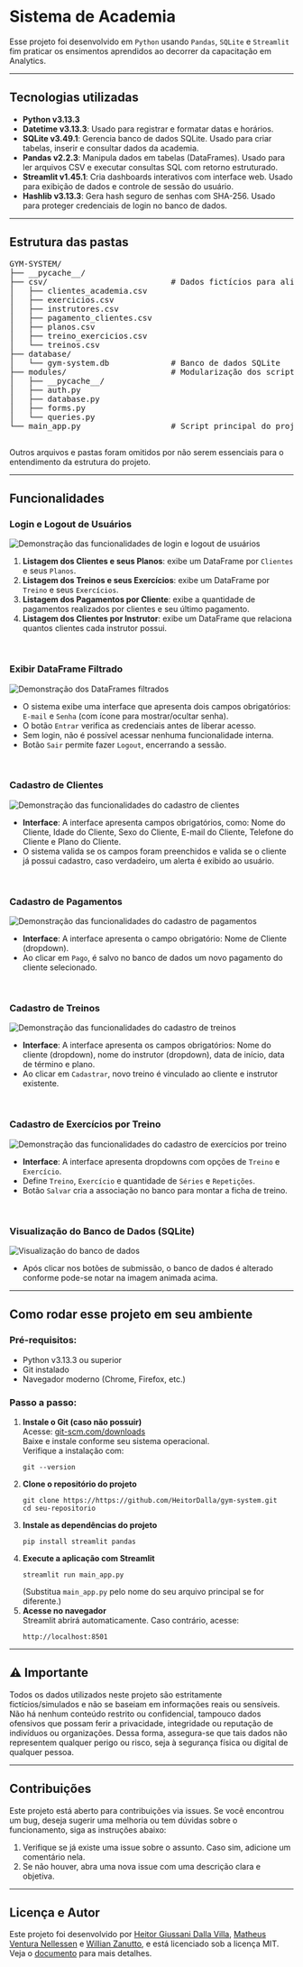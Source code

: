 <h1>Sistema de Academia</h1>

<p>Esse projeto foi desenvolvido em <code>Python</code> usando <code>Pandas</code>, <code>SQLite</code> e <code>Streamlit</code> fim praticar os ensimentos aprendidos ao decorrer da capacitação em Analytics.</p>

<hr>

<h2>Tecnologias utilizadas</h2>
<ul>
    <li><strong>Python v3.13.3</strong></li>
    <li><strong>Datetime v3.13.3</strong>: Usado para registrar e formatar datas e horários.</li>
    <li><strong>SQLite v3.49.1</strong>: Gerencia banco de dados SQLite. Usado para criar tabelas, inserir e consultar dados da academia.</li>
    <li><strong>Pandas v2.2.3</strong>: Manipula dados em tabelas (DataFrames). Usado para ler arquivos CSV e executar consultas SQL com retorno estruturado.</li>
    <li><strong>Streamlit v1.45.1</strong>: Cria dashboards interativos com interface web. Usado para exibição de dados e controle de sessão do usuário.</li>
    <li><strong>Hashlib v3.13.3</strong>: Gera hash seguro de senhas com SHA-256. Usado para proteger credenciais de login no banco de dados.</li>
</ul>

<hr>

<h2>Estrutura das pastas</h2>

<pre>
GYM-SYSTEM/
├── __pycache__/
├── csv/                          # Dados fictícios para alimentar SQL
│   ├── clientes_academia.csv
│   ├── exercicios.csv
│   ├── instrutores.csv
│   ├── pagamento_clientes.csv
│   ├── planos.csv
│   ├── treino_exercicios.csv
│   └── treinos.csv
├── database/
│   └── gym-system.db             # Banco de dados SQLite
├── modules/                      # Modularização dos scripts do projeto
│   ├── __pycache__/
│   ├── auth.py
│   ├── database.py
│   ├── forms.py
│   └── queries.py
└── main_app.py                   # Script principal do projeto

</pre>

<p>Outros arquivos e pastas foram omitidos por não serem essenciais para o entendimento da estrutura do projeto.</p>

<hr>

<h2>Funcionalidades</h2>

<h3 id="login-logout">Login e Logout de Usuários</h3>
<img src="./img/demonstracao_login_e_logout.gif" alt="Demonstração das funcionalidades de login e logout de usuários" />
<ol>
  <li><strong>Listagem dos Clientes e seus Planos</strong>: exibe um DataFrame por <code>Clientes</code> e seus <code>Planos</code>.</li>
  <li><strong>Listagem dos Treinos e seus Exercícios</strong>: exibe um DataFrame por <code>Treino</code> e seus <code>Exercícios</code>.</li>
  <li><strong>Listagem dos Pagamentos por Cliente</strong>: exibe a quantidade de pagamentos realizados por clientes e seu último pagamento.</li>
  <li><strong>Listagem dos Clientes por Instrutor</strong>: exibe um DataFrame que relaciona quantos clientes cada instrutor possui.</li>
</ol>

<br>

<h3>Exibir DataFrame Filtrado</h3>
<img src="./img/demonstracao_filtros.gif" alt="Demonstração dos DataFrames filtrados" />
<ul>
  <li>O sistema exibe uma interface que apresenta dois campos obrigatórios: <code>E-mail</code> e <code>Senha</code> (com ícone para mostrar/ocultar senha).</li>
  <li>O botão <code>Entrar</code> verifica as credenciais antes de liberar acesso.</li>
  <li>Sem login, não é possível acessar nenhuma funcionalidade interna.</li>
  <li>Botão <code>Sair</code> permite fazer <code>Logout</code>, encerrando a sessão.</li>
</ul>



<br>

<h3>Cadastro de Clientes</h3>
<img src="./img/demonstracao_formulario_clientes.gif" alt="Demonstração das funcionalidades do cadastro de clientes"/>
<ul>
  <li><strong>Interface</strong>: A interface apresenta campos obrigatórios, como: Nome do Cliente, Idade do Cliente, Sexo do Cliente, E-mail do Cliente, Telefone do Cliente e Plano do Cliente.</li>
  <li>O sistema valida se os campos foram preenchidos e valida se o cliente já possui cadastro, caso verdadeiro, um alerta é exibido ao usuário.</li>
</ul>

<br>

<h3>Cadastro de Pagamentos</h3>
<img src="./img/demonstracao_formulario_pagamento.gif" alt="Demonstração das funcionalidades do cadastro de pagamentos" />
<ul>
  <li><strong>Interface</strong>: A interface apresenta o campo obrigatório: Nome de Cliente (dropdown).</li>
  <li>Ao clicar em <code>Pago</code>, é salvo no banco de dados um novo pagamento do cliente selecionado.</li>
</ul>

<br>

<h3>Cadastro de Treinos</h3>
<img src="./img/demonstracao_formulario_treino.gif" alt="Demonstração das funcionalidades do cadastro de treinos" />
<ul>
  <li><strong>Interface</strong>: A interface apresenta os campos obrigatórios: Nome do cliente (dropdown), nome do instrutor (dropdown), data de início, data de término e plano.</li>
  <li>Ao clicar em <code>Cadastrar</code>, novo treino é vinculado ao cliente e instrutor existente.</li>
</ul>

<br>

<h3>Cadastro de Exercícios por Treino</h3>
<img src="./img/demonstracao_formulario_exercicios_por_treino.gif" alt="Demonstração das funcionalidades do cadastro de exercícios por treino" />
<ul>
  <li><strong>Interface</strong>: A interface apresenta dropdowns com opções de <code>Treino</code> e <code>Exercício</code>.</li>
  <li>Define <code>Treino</code>, <code>Exercício</code> e quantidade de <code>Séries</code> e <code>Repetições</code>.</li>
  <li>Botão <code>Salvar</code> cria a associação no banco para montar a ficha de treino.</li>
</ul>

<br>

<h3>Visualização do Banco de Dados (SQLite)</h3>
<img src="./img/demosntracao_banco_de_dados.gif" alt="Visualização do banco de dados" />
<ul>
  <li>Após clicar nos botões de submissão, o banco de dados é alterado conforme pode-se notar na imagem animada acima.</li>
</ul>

<hr>

<h2>Como rodar esse projeto em seu ambiente</h2>

<h3>Pré-requisitos:</h3>
<ul>
  <li>Python v3.13.3 ou superior</li>
  <li>Git instalado</li>
  <li>Navegador moderno (Chrome, Firefox, etc.)</li>
</ul>

<h3>Passo a passo:</h3>
<ol>

  <li>
    <strong>Instale o Git (caso não possuir)</strong><br>
    Acesse: <a href="https://git-scm.com/downloads" target="_blank">git-scm.com/downloads</a><br>
    Baixe e instale conforme seu sistema operacional.<br>
    Verifique a instalação com:
    <pre><code>git --version</code></pre>
  </li>

  <li>
    <strong>Clone o repositório do projeto</strong>
    <pre><code>git clone https://https://github.com/HeitorDalla/gym-system.git
cd seu-repositorio</code></pre>
  </li>

  <li>
    <strong>Instale as dependências do projeto</strong><br>
    <pre><code>pip install streamlit pandas</code></pre>
  </li>

  <li>
    <strong>Execute a aplicação com Streamlit</strong>
    <pre><code>streamlit run main_app.py</code></pre>
    (Substitua <code>main_app.py</code> pelo nome do seu arquivo principal se for diferente.)
  </li>

  <li>
    <strong>Acesse no navegador</strong><br>
    Streamlit abrirá automaticamente. Caso contrário, acesse:
    <pre><code>http://localhost:8501</code></pre>
  </li>

</ol>

<hr>

<h2>⚠️ Importante</h2>

<p>Todos os dados utilizados neste projeto são estritamente fictícios/simulados e não se baseiam em informações reais ou sensíveis. Não há nenhum conteúdo restrito ou confidencial, tampouco dados ofensivos que possam ferir a privacidade, integridade ou reputação de indivíduos ou organizações. Dessa forma, assegura-se que tais dados não representem qualquer perigo ou risco, seja à segurança física ou digital de qualquer pessoa.</p>

<hr>

<h2>Contribuições</h2>
<p>Este projeto está aberto para contribuições via issues. Se você encontrou um bug, deseja sugerir uma melhoria ou tem dúvidas sobre o funcionamento, siga as instruções abaixo:</p>
<ol>
    <li>Verifique se já existe uma issue sobre o assunto. Caso sim, adicione um comentário nela.</li>
    <li>Se não houver, abra uma nova issue com uma descrição clara e objetiva.</li>
</ol>

<hr>

<h2>Licença e Autor</h2>
<p>Este projeto foi desenvolvido por <a href="https://github.com/HeitorDalla">Heitor Giussani Dalla Villa</a>, <a href="https://github.com/MatheusVenturaNellessen">Matheus Ventura Nellessen</a> e <a href="https://github.com/WillZanutto">Willian Zanutto</a>, e está licenciado sob a licença MIT. Veja o <a href="./LICENSE">documento</a> para mais detalhes.</p>
